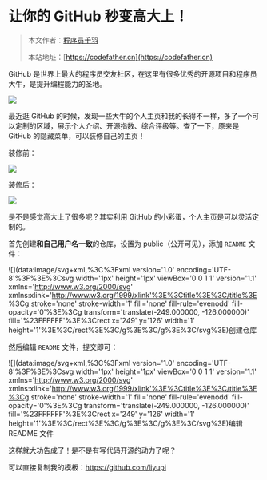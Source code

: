 # 让你的 GitHub 秒变高大上！

> 本文作者：[程序员千羽](https://yuyuanweb.feishu.cn/wiki/Abldw5WkjidySxkKxU2cQdAtnah)
>
> 本站地址：[https://codefather.cn](https://codefather.cn)

GitHub 是世界上最大的程序员交友社区，在这里有很多优秀的开源项目和程序员大牛，是提升编程能力的圣地。

![](https://pic.yupi.icu/5563/202311081003645.jpeg)

最近逛 GitHub 的时候，发现一些大牛的个人主页和我的长得不一样，多了一个可以定制的区域，展示个人介绍、开源指数、综合评级等。查了一下，原来是 GitHub 的隐藏菜单，可以装修自己的主页！

装修前：

![](https://pic.yupi.icu/5563/202311081003433.png)

装修后：

![](https://pic.yupi.icu/5563/202311081003136.png)

是不是感觉高大上了很多呢？其实利用 GitHub 的小彩蛋，个人主页是可以灵活定制的。

首先创建**和自己用户名一致**的仓库，设置为 public（公开可见），添加 `README` 文件：

![](data:image/svg+xml,%3C%3Fxml version='1.0' encoding='UTF-8'%3F%3E%3Csvg width='1px' height='1px' viewBox='0 0 1 1' version='1.1' xmlns='http://www.w3.org/2000/svg' xmlns:xlink='http://www.w3.org/1999/xlink'%3E%3Ctitle%3E%3C/title%3E%3Cg stroke='none' stroke-width='1' fill='none' fill-rule='evenodd' fill-opacity='0'%3E%3Cg transform='translate(-249.000000, -126.000000)' fill='%23FFFFFF'%3E%3Crect x='249' y='126' width='1' height='1'%3E%3C/rect%3E%3C/g%3E%3C/g%3E%3C/svg%3E)创建仓库

然后编辑 `README` 文件，提交即可：

![](data:image/svg+xml,%3C%3Fxml version='1.0' encoding='UTF-8'%3F%3E%3Csvg width='1px' height='1px' viewBox='0 0 1 1' version='1.1' xmlns='http://www.w3.org/2000/svg' xmlns:xlink='http://www.w3.org/1999/xlink'%3E%3Ctitle%3E%3C/title%3E%3Cg stroke='none' stroke-width='1' fill='none' fill-rule='evenodd' fill-opacity='0'%3E%3Cg transform='translate(-249.000000, -126.000000)' fill='%23FFFFFF'%3E%3Crect x='249' y='126' width='1' height='1'%3E%3C/rect%3E%3C/g%3E%3C/g%3E%3C/svg%3E)编辑 README 文件

这样就大功告成了！是不是有写代码开源的动力了呢？

可以直接复制我的模板：https://github.com/liyupi